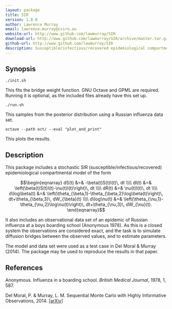 ```yaml
---
layout: package
title: SIR
version: 1.0.0
author: Lawrence Murray
email: lawrence.murray@csiro.au
website-url: http://www.github.com/lawmurray/SIR
download-url: http://www.github.com/lawmurray/SIR/archive/master.tar.gz
github-url: http://www.github.com/lawmurray/SIR
description: Susceptible/infectious/recovered epidemiological compartmental model for Russian influenza data set.
---
```


Synopsis
--------

    ./init.sh

This fits the bridge weight function. GNU Octave and GPML are
required. Running it is optional, as the included files already have this set
up.

    ./run.sh
    
This samples from the posterior distribution using a Russian influenza data
set.

    octave --path oct/ --eval "plot_and_print"

This plots the results.


Description
-----------

This package includes a stochastic SIR (susceptible/infectious/recovered)
epidemiological compartmental model of the form

$$\begin{eqnarray}
dS(t) &=& -\beta(t)S(t)I(t)\, dt \\\\
dI(t) &=& \left(\beta(t)S(t)I(t)-\nu(t)I(t)\right)\, dt \\\\
dR(t) &=& \nu(t)I(t)\, dt \\\\
d\log\beta(t) &=& \left(\theta_{\beta,1}-\theta_{\beta,2}\log\beta(t)\right)\, dt+\theta_{\beta,3}\, dW_{\beta}(t) \\\\
d\log\nu(t) &=& \left(\theta_{\nu,1}-\theta_{\nu,2}\log\nu(t)\right)\, dt+\theta_{\nu,3}\, dW_{\nu}(t).
\end{eqnarray}$$

It also includes an observational data set of an epidemic of Russian influenza
at a boys boarding school (Anonymous 1978). As this is a closed system the
observations are considered exact, and the task is to simulate diffusion
bridges between the observed values, and to estimate parameters.

The model and data set were used as a test case in Del Moral & Murray
(2014). The package may be used to reproduce the results in that paper.


References
----------

Anonymous. Influenza in a boarding school. *British Medical Journal*, 1978, 1,
587.

Del Moral, P. & Murray, L. M. Sequential Monte Carlo with Highly Informative
Observations, 2014. [\[arXiv\]](http://arxiv.org/abs/1405.4081)
